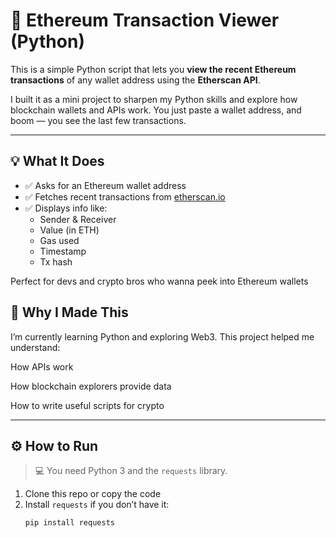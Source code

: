 # 🧠 Ethereum Transaction Viewer (Python)

This is a simple Python script that lets you **view the recent Ethereum transactions** of any wallet address using the **Etherscan API**.

I built it as a mini project to sharpen my Python skills and explore how blockchain wallets and APIs work. You just paste a wallet address, and boom — you see the last few transactions.

---

## 💡 What It Does

- ✅ Asks for an Ethereum wallet address
- ✅ Fetches recent transactions from [etherscan.io](https://etherscan.io)
- ✅ Displays info like:
  - Sender & Receiver
  - Value (in ETH)
  - Gas used
  - Timestamp
  - Tx hash

Perfect for devs and crypto bros who wanna peek into Ethereum wallets

## 🤖 Why I Made This

I’m currently learning Python and exploring Web3. This project helped me understand:

How APIs work

How blockchain explorers provide data

How to write useful scripts for crypto

---

## ⚙️ How to Run

> 💻 You need Python 3 and the `requests` library.

1. Clone this repo or copy the code
2. Install `requests` if you don’t have it:
   ```bash
   pip install requests